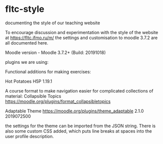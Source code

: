 # fltc-style
documenting the style of our teaching website

To encourage discussion and experimentation with the style of the website at https://fltc.ifmo.ru/m/ the settings and customisation to moodle 3.7.2 are all documented here.

Moodle version - Moodle 3.7.2+ (Build: 20191018)

plugins we are using:

Functional additions for making exercises:

Hot Potatoes
H5P 1.19.1

A course format to make navigation easier for complicated collections of material:
Collapsible Topics https://moodle.org/plugins/format_collapsibletopics

Adaptable Theme https://moodle.org/plugins/theme_adaptable
2.1.0
2019072500

the settings for the theme can be imported from the JSON string.
There is also some custom CSS added, which puts line breaks at spaces into the user profile description.
